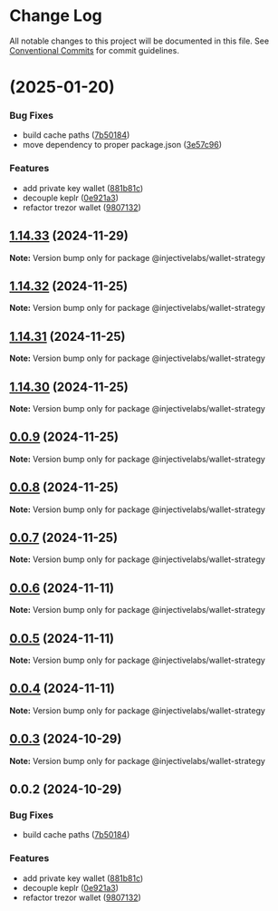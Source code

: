 # Change Log

All notable changes to this project will be documented in this file.
See [Conventional Commits](https://conventionalcommits.org) for commit guidelines.

#  (2025-01-20)


### Bug Fixes

* build cache paths ([7b50184](https://github.com/InjectiveLabs/injective-ts/commit/7b5018431d970bfb00d022878fbf7994e4878e72))
* move dependency to proper package.json ([3e57c96](https://github.com/InjectiveLabs/injective-ts/commit/3e57c96e4a3af096d7e3815f4d3e5b183bd5bdf4))


### Features

* add private key wallet ([881b81c](https://github.com/InjectiveLabs/injective-ts/commit/881b81c9d07532def5168b6f761108a7ab3fd3f2))
* decouple keplr ([0e921a3](https://github.com/InjectiveLabs/injective-ts/commit/0e921a32892ef288ffe074e024250406f0fd78ad))
* refactor trezor wallet ([9807132](https://github.com/InjectiveLabs/injective-ts/commit/980713258fb2b667b97183a1d79f2c1b0374c70d))





## [1.14.33](https://github.com/InjectiveLabs/injective-ts/compare/@injectivelabs/wallet-strategy@1.14.33-beta.4...@injectivelabs/wallet-strategy@1.14.33) (2024-11-29)

**Note:** Version bump only for package @injectivelabs/wallet-strategy





## [1.14.32](https://github.com/InjectiveLabs/injective-ts/compare/@injectivelabs/wallet-strategy@1.14.31...@injectivelabs/wallet-strategy@1.14.32) (2024-11-25)

**Note:** Version bump only for package @injectivelabs/wallet-strategy





## [1.14.31](https://github.com/InjectiveLabs/injective-ts/compare/@injectivelabs/wallet-strategy@1.14.30...@injectivelabs/wallet-strategy@1.14.31) (2024-11-25)

**Note:** Version bump only for package @injectivelabs/wallet-strategy





## [1.14.30](https://github.com/InjectiveLabs/injective-ts/compare/@injectivelabs/wallet-strategy@0.0.9...@injectivelabs/wallet-strategy@1.14.30) (2024-11-25)

**Note:** Version bump only for package @injectivelabs/wallet-strategy





## [0.0.9](https://github.com/InjectiveLabs/injective-ts/compare/@injectivelabs/wallet-strategy@0.0.8...@injectivelabs/wallet-strategy@0.0.9) (2024-11-25)

**Note:** Version bump only for package @injectivelabs/wallet-strategy





## [0.0.8](https://github.com/InjectiveLabs/injective-ts/compare/@injectivelabs/wallet-strategy@0.0.7...@injectivelabs/wallet-strategy@0.0.8) (2024-11-25)

**Note:** Version bump only for package @injectivelabs/wallet-strategy





## [0.0.7](https://github.com/InjectiveLabs/injective-ts/compare/@injectivelabs/wallet-strategy@0.0.7-beta.5...@injectivelabs/wallet-strategy@0.0.7) (2024-11-25)

**Note:** Version bump only for package @injectivelabs/wallet-strategy





## [0.0.6](https://github.com/InjectiveLabs/injective-ts/compare/@injectivelabs/wallet-strategy@0.0.5...@injectivelabs/wallet-strategy@0.0.6) (2024-11-11)

**Note:** Version bump only for package @injectivelabs/wallet-strategy





## [0.0.5](https://github.com/InjectiveLabs/injective-ts/compare/@injectivelabs/wallet-strategy@0.0.4...@injectivelabs/wallet-strategy@0.0.5) (2024-11-11)

**Note:** Version bump only for package @injectivelabs/wallet-strategy





## [0.0.4](https://github.com/InjectiveLabs/injective-ts/compare/@injectivelabs/wallet-strategy@0.0.4-beta.7...@injectivelabs/wallet-strategy@0.0.4) (2024-11-11)

**Note:** Version bump only for package @injectivelabs/wallet-strategy





## [0.0.3](https://github.com/InjectiveLabs/injective-ts/compare/@injectivelabs/wallet-strategy@0.0.3-beta.0...@injectivelabs/wallet-strategy@0.0.3) (2024-10-29)

**Note:** Version bump only for package @injectivelabs/wallet-strategy





## 0.0.2 (2024-10-29)


### Bug Fixes

* build cache paths ([7b50184](https://github.com/InjectiveLabs/injective-ts/commit/7b5018431d970bfb00d022878fbf7994e4878e72))


### Features

* add private key wallet ([881b81c](https://github.com/InjectiveLabs/injective-ts/commit/881b81c9d07532def5168b6f761108a7ab3fd3f2))
* decouple keplr ([0e921a3](https://github.com/InjectiveLabs/injective-ts/commit/0e921a32892ef288ffe074e024250406f0fd78ad))
* refactor trezor wallet ([9807132](https://github.com/InjectiveLabs/injective-ts/commit/980713258fb2b667b97183a1d79f2c1b0374c70d))
